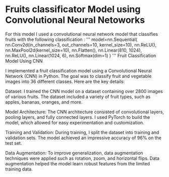 # Fruits classificator Model using Convolutional Neural Netoworks

For this model I used a convolutional neural network model that classifies fruits with the following classification :
'''
model=nn.Sequential(
    nn.Conv2d(in_channels=3, out_channels=10, kernel_size=10),
    nn.ReLU(),
    nn.MaxPool2d(kernel_size=10),
    nn.Flatten(),
    nn.Linear(810, 1024),
    nn.ReLU(),
    nn.Linear(1024, 6),
    nn.Softmax(dim=1)
)
'''
Fruit Classification Model Using CNN

I implemented a fruit classification model using a Convolutional Neural Network (CNN) in Python. The goal was to classify fruit and vegetable images into 36 different classes. Here are the key details:

Dataset:
    I trained the CNN model on a dataset containing over 2800 images of various fruits.
    The dataset included a variety of fruit types, such as apples, bananas, oranges, and more.

Model Architecture:
    The CNN architecture consisted of convolutional layers, pooling layers, and fully connected layers.
    I used PyTorch to build the model, which allowed for easy experimentation and customization.

Training and Validation:
    During training, I split the dataset into training and validation sets.
    The model achieved an impressive accuracy of 96% on the test set.

Data Augmentation:
    To improve generalization, data augmentation techniques were applied such as rotation, zoom, and horizontal flips.
    Data augmentation helped the model learn robust features from the limited training data.
